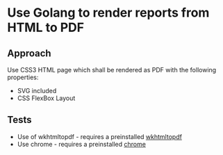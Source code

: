 # Use Golang to render reports from HTML to PDF

## Approach

Use CSS3 HTML page which shall be rendered as PDF with the following properties:

- SVG included
- CSS FlexBox Layout

## Tests

- Use of wkhtmltopdf - requires a preinstalled [wkhtmltopdf](https://wkhtmltopdf.org/downloads.html)
- Use chrome - requires a preinstalled [chrome](https://support.google.com/chrome/answer/95346?hl=en&co=GENIE.Platform%3DDesktop)
